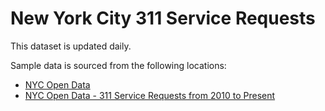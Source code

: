 # New York City 311 Service Requests

This dataset is updated daily.

Sample data is sourced from the following locations:
- [NYC Open Data](https://opendata.cityofnewyork.us/)
- [NYC Open Data - 311 Service Requests from 2010 to Present](https://data.cityofnewyork.us/Social-Services/311-Service-Requests-from-2010-to-Present/erm2-nwe9/about_data)
